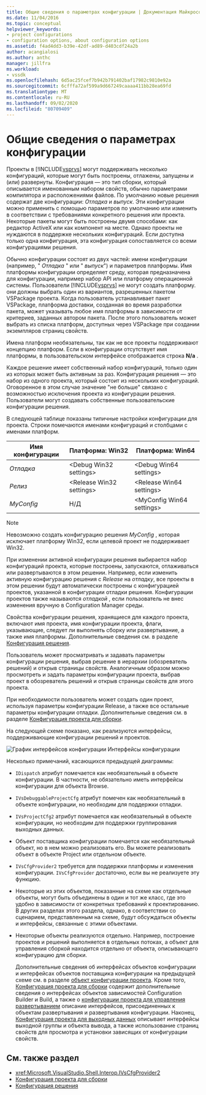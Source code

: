 ```yaml
---
title: Общие сведения о параметрах конфигурации | Документация Майкрософт
ms.date: 11/04/2016
ms.topic: conceptual
helpviewer_keywords:
- project configurations
- configuration options, about configuration options
ms.assetid: f4ad4dd3-b39e-42df-ad89-d403cdf24a2b
author: acangialosi
ms.author: anthc
manager: jillfra
ms.workload:
- vssdk
ms.openlocfilehash: 6d5ac25fcef7b942b791402baf17982c9810e92a
ms.sourcegitcommit: 6cfffa72af599a9d667249caaaa411bb28ea69fd
ms.translationtype: MT
ms.contentlocale: ru-RU
ms.lasthandoff: 09/02/2020
ms.locfileid: "80709409"
---
```

# <a name="configuration-options-overview"></a>Общие сведения о параметрах конфигурации
Проекты в [!INCLUDE[vsprvs](../../code-quality/includes/vsprvs_md.md)] могут поддерживать несколько конфигураций, которые могут быть построены, отлажены, запущены и (или) развернуты. Конфигурация — это тип сборки, который описывается именованным набором свойств, обычно параметрами компилятора и расположениями файлов. По умолчанию новые решения содержат две конфигурации: *Отладка* и *выпуск*. Эти конфигурации можно применить с помощью параметров по умолчанию или изменить в соответствии с требованиями конкретного решения или проекта. Некоторые пакеты могут быть построены двумя способами: как редактор ActiveX или как компонент на месте. Однако проекты не нуждаются в поддержке нескольких конфигураций. Если доступна только одна конфигурация, эта конфигурация сопоставляется со всеми конфигурациями решения.

 Обычно конфигурации состоят из двух частей: имени конфигурации (например, " *Отладка* " или " *выпуск*") и параметров платформы. Имя платформы конфигурации определяет среду, которая предназначена для конфигурации, например набор API или платформу операционной системы. Пользователи [!INCLUDE[vsprvs](../../code-quality/includes/vsprvs_md.md)] не могут создать платформу. они должны выбрать один из вариантов, разрешенных пакетом VSPackage проекта. Когда пользователь устанавливает пакет VSPackage, платформа доставки, созданная во время разработки пакета, может указывать любое имя платформы в зависимости от критериев, заданных автором пакета. После этого пользователь может выбрать из списка платформ, доступных через VSPackage при создании экземпляров страниц свойств.

 Имена платформ необязательны, так как не все проекты поддерживают концепцию платформ. Если в конфигурации отсутствует имя платформы, в пользовательском интерфейсе отображается строка **N/a** .

 Каждое решение имеет собственный набор конфигураций, только один из которых может быть активным за раз. Конфигурация решения — это набор из одного проекта, который состоит из нескольких конфигураций. Оговоренное в этом случае значение "не больше" связано с возможностью исключения проекта из конфигурации решения. Пользователи могут создавать собственные пользовательские конфигурации решения.

 В следующей таблице показаны типичные настройки конфигурации для проекта. Строки помечаются именами конфигураций и столбцами с именами платформ.

|Имя конфигурации|Платформа: Win32|Платформа: Win64|
|------------------------|----------------------|----------------------|
|*Отладка*|\<Debug Win32 settings>|\<Debug Win64 settings>|
|*Релиз*|\<Release Win32 settings>|\<Release Win64 settings>|
|*MyConfig*|Н/Д|\<MyConfig Win64 settings>|

> [!NOTE]
> Невозможно создать конфигурацию решения *MyConfig* , которая исключает платформу Win32, если целевой проект не поддерживает Win32.

 При изменении активной конфигурации решения выбирается набор конфигураций проекта, которые построены, запускаются, отлаживаться или развертываются в этом решении. Например, если изменить активную конфигурацию решения с *Release* на *отладку*, все проекты в этом решении будут автоматически построены с конфигурацией проектов, указанной в конфигурации отладки решения. Конфигурации проектов также называются *отладкой* , если пользователь не внес изменения вручную в Configuration Manager среды.

 Свойства конфигурации решения, хранящиеся для каждого проекта, включают имя проекта, имя конфигурации проекта, флаги, указывающие, следует ли выполнять сборку или развертывание, а также имя платформы. Дополнительные сведения см. в разделе [Конфигурация решения](../../extensibility/internals/solution-configuration.md).

 Пользователь может просматривать и задавать параметры конфигурации решения, выбрав решение в иерархии (обозреватель решений) и открыв страницы свойств. Аналогичным образом можно просмотреть и задать параметры конфигурации проекта, выбрав проект в обозреватель решений и открыв страницы свойств для этого проекта.

 При необходимости пользователь может создать один проект, используя параметры конфигурации Release, а также все остальные параметры конфигурации отладки. Дополнительные сведения см. в разделе [Конфигурация проекта для сборки](../../extensibility/internals/project-configuration-for-building.md).

 На следующей схеме показано, как реализуются интерфейсы, поддерживающие конфигурации решений и проектов.

 ![График интерфейсов конфигурации](../../extensibility/internals/media/vsconfiginterfaces.gif "всконфигинтерфацес") Интерфейсы конфигурации

 Несколько примечаний, касающихся предыдущей диаграммы:

- `IDispatch` атрибут помечается как необязательный в объекте конфигурации. В частности, не обязательно иметь интерфейсы конфигурации для объекта Browse.

- `IVsDebuggableProjectCfg` атрибут помечен как необязательный в объекте конфигурации, но необходим для поддержки отладки.

- `IVsProjectCfg2` атрибут помечается как необязательный в объекте конфигурации, но необходим для поддержки группирования выходных данных.

- Объект поставщика конфигурации помечается как необязательный объект, но в нем можно реализовать его. Вы можете реализовать объект в объекте Project или отдельном объекте.

- `IVsCfgProvider2` требуется для поддержки платформы и изменения конфигурации. `IVsCfgProvider` достаточно, если вы не реализуете эту функцию.

- Некоторые из этих объектов, показанные на схеме как отдельные объекты, могут быть объединены в один и тот же класс, где это удобно в зависимости от конкретных требований к проектированию. В других разделах этого раздела, однако, в соответствии со сценарием, представленным на схеме, будут обсуждаться объекты и интерфейсы, связанные с этими объектами.

- Некоторые объекты реализуются отдельно. Например, построение проектов и решений выполняется в отдельных потоках, а объект для управления сборкой находится отдельно от объекта, описывающего конфигурацию для сборки.

  Дополнительные сведения об интерфейсах объектов конфигурации и интерфейсах объектов поставщика конфигурации на предыдущей схеме см. в разделе [объект конфигурации проекта](../../extensibility/internals/project-configuration-object.md). Кроме того, [Конфигурация проекта для сборки](../../extensibility/internals/project-configuration-for-building.md) содержит дополнительные сведения о интерфейсах объектов зависимостей Configuration Builder и Build, а также о [конфигурации проекта для управления развертыванием](../../extensibility/internals/project-configuration-for-managing-deployment.md) описание интерфейсов, присоединенных к объектам развертывания и развертывания конфигурации. Наконец, [Конфигурация проекта для выходных данных](../../extensibility/internals/project-configuration-for-output.md) описывает интерфейсы выходной группы и объекта вывода, а также использование страниц свойств для просмотра и установки зависящих от конфигурации свойств.

## <a name="see-also"></a>См. также раздел
- <xref:Microsoft.VisualStudio.Shell.Interop.IVsCfgProvider2>
- [Конфигурация проекта для сборки](../../extensibility/internals/project-configuration-for-building.md)
- [Конфигурация решения](../../extensibility/internals/solution-configuration.md)
